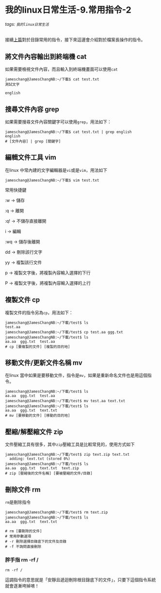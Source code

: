 # 我的linux日常生活-9.常用指令-2

###### tags: `我的linux日常生活`

接續[上篇](8.常用指令-1.md)對於目錄常用的指令，接下來這邊會介紹對於檔案長操作的指令。

## 將文件內容輸出到終端機 cat

如果需要檢視文件內容，而且輸入到終端機畫面可以使用`cat`

```shell=
jameschang@JamesChangNB:~/下載$ cat test.txt
測試文字

english
```

## 搜尋文件內容 grep

如果需要搜尋文件內容關鍵字可以使用`grep`，用法如下：

```shell=
jameschang@JamesChangNB:~/下載$ cat test.txt | grep english
english
# [文件內容] | grep [關鍵字]
```

## 編輯文件工具 vim

在linux 中常內建的文字編輯器是`vi`或是`vim`，用法如下

```shell=
jameschang@JamesChangNB:~/下載$ vim test.txt
```

常用快捷鍵

:w -> 儲存

:q -> 離開

:q! -> 不儲存直接離開

i -> 編輯

:wq -> 儲存後離開

dd -> 刪除該行文字

yy -> 複製該行文件

p -> 複製文字後，將複製內容輸入選擇的下行

P -> 複製文字後，將複製內容輸入選擇的上行

## 複製文件 cp

複製文件的指令另為`cp`，用法如下：

```shell=
jameschang@JamesChangNB:~/下載/test$ ls
test.aa
jameschang@JamesChangNB:~/下載/test$ cp test.aa ggg.txt
jameschang@JamesChangNB:~/下載/test$ ls
aa.aa  ggg.txt  test.aa
# cp [要複製的文件] [複製的目的地]
```

## 移動文件/更新文件名稱 mv

在linux 當中如果是要移動文件，指令是`mv`，如果是重新命名文件也是用這個指令。

```shell=
jameschang@JamesChangNB:~/下載/test$ ls
aa.aa  ggg.txt  test.aa
jameschang@JamesChangNB:~/下載/test$ mv test.aa text.txt
jameschang@JamesChangNB:~/下載/test$ ls
aa.aa  ggg.txt  text.txt
# mv [要移動的文件] [移動的目的地]
```

## 壓縮/解壓縮文件 zip

文件壓縮工具有很多，其中`zip`壓縮工具是比較常見的，使用方式如下

```shell=
jameschang@JamesChangNB:~/下載/test$ zip text.zip text.txt
  adding: text.txt (stored 0%)
jameschang@JamesChangNB:~/下載/test$ ls
aa.aa  ggg.txt  text.txt  text.zip
# zip [壓縮後的文件名稱] [要被壓縮的文件/目錄]
```

## 刪除文件 rm

`rm`是刪除指令

```shell=
jameschang@JamesChangNB:~/下載/test$ rm text.zip
jameschang@JamesChangNB:~/下載/test$ ls
aa.aa  ggg.txt  text.txt

# rm [要刪除的文件]
# 常用參數選項
# -r 刪除選擇目錄底下的文件及目錄
# -f 不詢問直接刪除
```

### 胖手指 rm -rf /

```
rm -rf /
```

這調指令的意思就是「安靜且遞迴刪除根目錄底下的文件」，只要下這個指令系統就會逐漸垮掉唷！